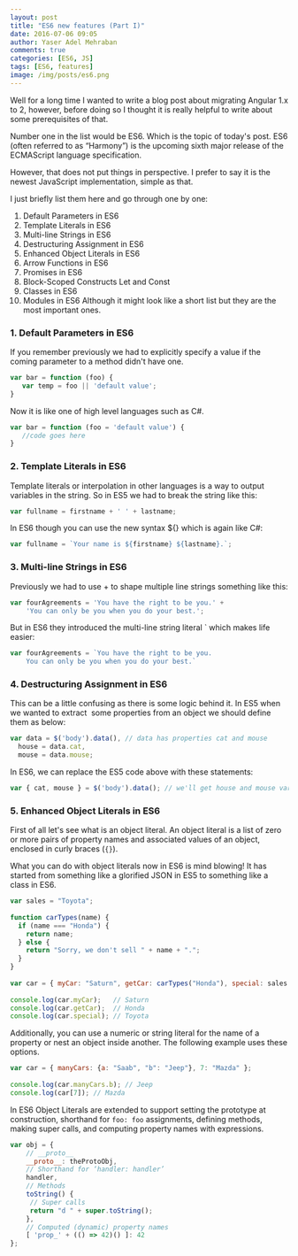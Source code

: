 ```yaml
---
layout: post
title: "ES6 new features (Part I)"
date: 2016-07-06 09:05
author: Yaser Adel Mehraban
comments: true
categories: [ES6, JS]
tags: [ES6, features]
image: /img/posts/es6.png
---
```


Well for a long time I wanted to write a blog post about migrating Angular 1.x to 2, however, before doing so I thought it is really helpful to write about some prerequisites of that.

Number one in the list would be ES6. Which is the topic of today's post. ES6 (often referred to as “Harmony”) is the upcoming sixth major release of the ECMAScript language specification. 

However, that does not put things in perspective. I prefer to say it is the newest JavaScript implementation, simple as that.

I just briefly list them here and go through one by one:


1.  Default Parameters in ES6
2.  Template Literals in ES6
3.  Multi-line Strings in ES6
4.  Destructuring Assignment in ES6
5.  Enhanced Object Literals in ES6
6.  Arrow Functions in ES6
7.  Promises in ES6
8.  Block-Scoped Constructs Let and Const
9.  Classes in ES6
10.  Modules in ES6
Although it might look like a short list but they are the most important ones.


### 1. Default Parameters in ES6

If you remember previously we had to explicitly specify a value if the coming parameter to a method didn't have one.

```javascript
var bar = function (foo) {
   var temp = foo || 'default value';
}
```

Now it is like one of high level languages such as C#.

```javascript
var bar = function (foo = 'default value') {
   //code goes here
}
```
    
### 2. Template Literals in ES6
    
Template literals or interpolation in other languages is a way to output variables in the string. So in ES5 we had to break the string like this:

```javascript
var fullname = firstname + ' ' + lastname;
```

In ES6 though you can use the new syntax ${} which is again like C#:

```javascript
var fullname = `Your name is ${firstname} ${lastname}.`;
```
    
### 3. Multi-line Strings in ES6
    
Previously we had to use + to shape multiple line strings something like this:

```javascript
var fourAgreements = 'You have the right to be you.' +
    'You can only be you when you do your best.';
```

But in ES6 they introduced the multi-line string literal ` which makes life easier:

```javascript
var fourAgreements = `You have the right to be you.
    You can only be you when you do your best.`
```

### 4. Destructuring Assignment in ES6
    
This can be a little confusing as there is some logic behind it. In ES5 when we wanted to extract  some properties from an object we should define them as below:

```javascript
var data = $('body').data(), // data has properties cat and mouse
  house = data.cat,
  mouse = data.mouse;
```

In ES6, we can replace the ES5 code above with these statements:

```javascript
var { cat, mouse } = $('body').data(); // we'll get house and mouse variables
```
   
### 5. Enhanced Object Literals in ES6
    
First of all let's see what is an object literal. An object literal is a list of zero or more pairs of property names and associated values of an object, enclosed in curly braces (`{}`).

What you can do with object literals now in ES6 is mind blowing! It has started from something like a glorified JSON in ES5 to something like a class in ES6.

```javascript
var sales = "Toyota";
 
function carTypes(name) {
  if (name === "Honda") {
    return name;
  } else {
    return "Sorry, we don't sell " + name + ".";
  }
}
 
var car = { myCar: "Saturn", getCar: carTypes("Honda"), special: sales };
 
console.log(car.myCar);   // Saturn
console.log(car.getCar);  // Honda
console.log(car.special); // Toyota
```

Additionally, you can use a numeric or string literal for the name of a property or nest an object inside another. The following example uses these options.

```javascript
var car = { manyCars: {a: "Saab", "b": "Jeep"}, 7: "Mazda" };
 
console.log(car.manyCars.b); // Jeep
console.log(car[7]); // Mazda
```

In ES6 Object Literals are extended to support setting the prototype at construction, shorthand for `foo: foo` assignments, defining methods, making super calls, and computing property names with expressions.

```javascript
var obj = {
    // __proto__
    __proto__: theProtoObj,
    // Shorthand for ‘handler: handler’
    handler,
    // Methods
    toString() {
     // Super calls
     return "d " + super.toString();
    },
    // Computed (dynamic) property names
    [ 'prop_' + (() => 42)() ]: 42
};
```
